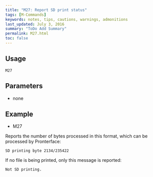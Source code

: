 ```yaml
---
title: "M27: Report SD print status" 
tags: [M-Commands]
keywords: notes, tips, cautions, warnings, admonitions
last_updated: July 3, 2016
summary: "ToDo Add Summary"
permalink: M27.html
toc: false
---
```



## Usage ##
```
M27
```

## Parameters ##
+ none


## Example ##

+ M27

Reports the number of bytes processed in this format, which can be processed by Pronterface:

``` 
SD printing byte 2134/235422 
```

If no file is being printed, only this message is reported:

```
Not SD printing.
```
